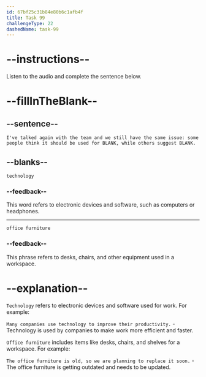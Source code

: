 ```yaml
---
id: 67bf25c31b84e80b6c1afb4f
title: Task 99
challengeType: 22
dashedName: task-99
---
```


<!-- (Audio) Bob: I've talked again with the team and we still have the same issue: some people think it should be used for technology, while others suggest office furniture. -->

# --instructions--

Listen to the audio and complete the sentence below.

# --fillInTheBlank--

## --sentence--

`I've talked again with the team and we still have the same issue: some people think it should be used for BLANK, while others suggest BLANK.`

## --blanks--

`technology`

### --feedback--

This word refers to electronic devices and software, such as computers or headphones.

---

`office furniture`

### --feedback--

This phrase refers to desks, chairs, and other equipment used in a workspace.

# --explanation--

`Technology` refers to electronic devices and software used for work. For example:

`Many companies use technology to improve their productivity.` - Technology is used by companies to make work more efficient and faster.

`Office furniture` includes items like desks, chairs, and shelves for a workspace. For example:

`The office furniture is old, so we are planning to replace it soon.` - The office furniture is getting outdated and needs to be updated.
